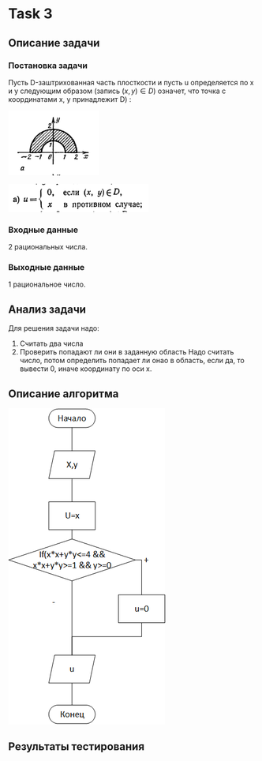 # Task 3
## Описание задачи
### Постановка задачи
Пусть D-заштрихованная часть плосткости и пусть u определяется по x и y следующим образом (запись $(x,y)\in D$) означет, что точка с координатами x, y принадлежит D) :

![фигура](https://github.com/Samoed/PracCourse1/blob/master/Task%203/docs/Figure.png?raw=true)

![система](https://github.com/Samoed/PracCourse1/blob/master/Task%203/docs/systrm.png?raw=true)

### Входные данные
2 рациональных числа.

### Выходные данные
1 рациональное число.

## Анализ задачи

Для решения задачи надо:

1) Считать два числа
2) Проверить попадают ли они в заданную область
Надо считать число, потом определить попадает ли онао в область, если да, то вывести 0, иначе координату по оси x.

## Описание алгоритма

![блок-схема](https://github.com/Samoed/PracCourse1/blob/master/Task%203/docs/%D0%91%D0%BB%D0%BE%D0%BA-%D1%81%D1%85%D0%B5%D0%BC%D0%B0.png?raw=true)



## Результаты тестирования
